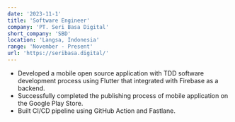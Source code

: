 ```yaml
---
date: '2023-11-1'
title: 'Software Engineer'
company: 'PT. Seri Basa Digital'
short_company: 'SBD'
location: 'Langsa, Indonesia'
range: 'November - Present'
url: 'https://seribasa.digital/'
---
```


- Developed a mobile open source application with TDD software development process using Flutter that integrated with Firebase as a backend.
- Successfully completed the publishing process of mobile application on the Google Play Store.
- Built CI/CD pipeline using GitHub Action and Fastlane.
